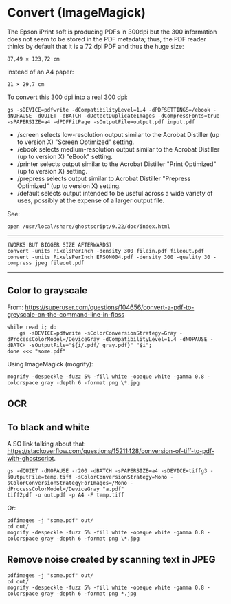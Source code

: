# Convert (ImageMagick)

The Epson iPrint soft is producing PDFs in 300dpi but the 300 information does
not seem to be stored in the PDF metadata; thus, the PDF reader thinks
by default that it is a 72 dpi PDF and thus the huge size:

    87,49 × 123,72 cm

instead of an A4 paper:

    21 × 29,7 cm

To convert this 300 dpi into a real 300 dpi:

    gs -sDEVICE=pdfwrite -dCompatibilityLevel=1.4 -dPDFSETTINGS=/ebook -dNOPAUSE -dQUIET -dBATCH -dDetectDuplicateImages -dCompressFonts=true -sPAPERSIZE=a4 -dPDFFitPage -sOutputFile=output.pdf input.pdf

- /screen selects low-resolution output similar to the Acrobat Distiller (up to version X) "Screen Optimized" setting.
- /ebook selects medium-resolution output similar to the Acrobat Distiller (up to version X) "eBook" setting.
- /printer selects output similar to the Acrobat Distiller "Print Optimized" (up to version X) setting.
- /prepress selects output similar to Acrobat Distiller "Prepress Optimized" (up to version X) setting.
- /default selects output intended to be useful across a wide variety of uses, possibly at the expense of a larger output file.

See:

    open /usr/local/share/ghostscript/9.22/doc/index.html

---

    (WORKS BUT BIGGER SIZE AFTERWARDS)
    convert -units PixelsPerInch -density 300 filein.pdf fileout.pdf
    convert -units PixelsPerInch EPSON004.pdf -density 300 -quality 30 -compress jpeg fileout.pdf

---

## Color to grayscale

From: <https://superuser.com/questions/104656/convert-a-pdf-to-greyscale-on-the-command-line-in-floss>

```shell
while read i; do
    gs -sDEVICE=pdfwrite -sColorConversionStrategy=Gray -dProcessColorModel=/DeviceGray -dCompatibilityLevel=1.4 -dNOPAUSE -dBATCH -sOutputFile="${i/.pdf/_gray.pdf}" "$i";
done <<< "some.pdf"
```

Using ImageMagick (mogrify):

```shell
mogrify -despeckle -fuzz 5% -fill white -opaque white -gamma 0.8 -colorspace gray -depth 6 -format png \*.jpg
```

## OCR

## To black and white

A SO link talking about that:
<https://stackoverflow.com/questions/15211428/conversion-of-tiff-to-pdf-with-ghostscript>.

```shell
gs -dQUIET -dNOPAUSE -r200 -dBATCH -sPAPERSIZE=a4 -sDEVICE=tiffg3 -sOutputFile=temp.tiff -sColorConversionStrategy=Mono -sColorConversionStrategyForImages=/Mono -dProcessColorModel=/DeviceGray "a.pdf"
tiff2pdf -o out.pdf -p A4 -F temp.tiff
```

Or:

```shell
pdfimages -j "some.pdf" out/
cd out/
mogrify -despeckle -fuzz 5% -fill white -opaque white -gamma 0.8 -colorspace gray -depth 6 -format png \*.jpg
```

## Remove noise created by scanning text in JPEG

```shell
pdfimages -j "some.pdf" out/
cd out/
mogrify -despeckle -fuzz 5% -fill white -opaque white -gamma 0.8 -colorspace gray -depth 6 -format png *.jpg
```
